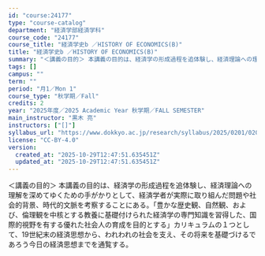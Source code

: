 ```yaml
---
id: "course:24177"
type: "course-catalog"
department: "経済学部経済学科"
course_code: "24177"
course_title: "経済学史b ／HISTORY OF ECONOMICS(B)"
title: "経済学史b ／HISTORY OF ECONOMICS(B)"
summary: "＜講義の目的＞ 本講義の目的は、経済学の形成過程を追体験し、経済理論への理解を深めてゆくための手がかりとして、経済学者が実際に取り組んだ問題や社会的背景、時代的文脈を考察することにある。「豊かな歴史観、自然観、および、倫理観を中核とする教養…"
tags: []
campus: ""
term: ""
period: "月1／Mon 1"
course_type: "秋学期／Fall"
credits: 2
year: "2025年度／2025 Academic Year 秋学期／FALL SEMESTER"
main_instructor: "黒木 亮"
instructors: ["[]"]
syllabus_url: "https://www.dokkyo.ac.jp/research/syllabus/2025/0201/0201_24177_ja_JP.html"
license: "CC-BY-4.0"
version:
  created_at: "2025-10-29T12:47:51.635451Z"
  updated_at: "2025-10-29T12:47:51.635451Z"
---
```

＜講義の目的＞ 本講義の目的は、経済学の形成過程を追体験し、経済理論への理解を深めてゆくための手がかりとして、経済学者が実際に取り組んだ問題や社会的背景、時代的文脈を考察することにある。「豊かな歴史観、自然観、および、倫理観を中核とする教養に基礎付けられた経済学の専門知識を習得した、国際的視野を有する優れた社会人の育成を目的とする」カリキュラムの１つとして、19世紀末の経済思想から、われわれの社会を支え、その将来を基礎づけるであろう今日の経済思想までを通覧する。
